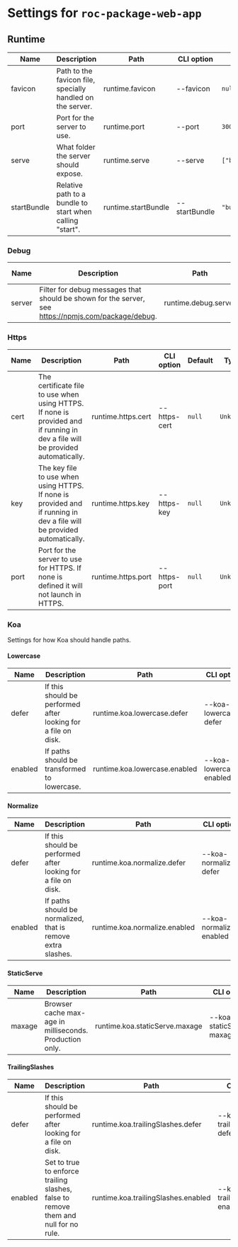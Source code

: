 # Settings for `roc-package-web-app`

## Runtime

| Name        | Description                                                                                                                    | Path                                | CLI option                    | Default                 | Type                    | Required |
| ----------- | ------------------------------------------------------------------------------------------------------------------------------ | ----------------------------------- | ----------------------------- | ----------------------- | ----------------------- | -------- |
| favicon     | Path to the favicon file, specially handled on the server.                                                                     | runtime.favicon                     | --favicon                     | `null`                  | `String`                | No       |
| port        | Port for the server to use.                                                                                                    | runtime.port                        | --port                        | `3000`                  | `Integer`               | No       |
| serve       | What folder the server should expose.                                                                                          | runtime.serve                       | --serve                       | `["build/client"]`      | `Filepath / [Filepath]` | No       |
| startBundle | Relative path to a bundle to start when calling &quot;start&quot;.                                                             | runtime.startBundle                 | --startBundle                 | `"build/server/app.js"` | `Filepath`              | No       |

### Debug

| Name        | Description                                                                                                                    | Path                                | CLI option                    | Default                 | Type                    | Required |
| ----------- | ------------------------------------------------------------------------------------------------------------------------------ | ----------------------------------- | ----------------------------- | ----------------------- | ----------------------- | -------- |
| server      | Filter for debug messages that should be shown for the server, see https://npmjs.com/package/debug.                            | runtime.debug.server                | --debug-server                | `"roc:*"`               | `String`                | No       |

### Https

| Name        | Description                                                                                                                    | Path                                | CLI option                    | Default                 | Type                    | Required |
| ----------- | ------------------------------------------------------------------------------------------------------------------------------ | ----------------------------------- | ----------------------------- | ----------------------- | ----------------------- | -------- |
| cert        | The certificate file to use when using HTTPS. If none is provided and if running in dev a file will be provided automatically. | runtime.https.cert                  | --https-cert                  | `null`                  | `Unknown`               | No       |
| key         | The key file to use when using HTTPS. If none is provided and if running in dev a file will be provided automatically.         | runtime.https.key                   | --https-key                   | `null`                  | `Unknown`               | No       |
| port        | Port for the server to use for HTTPS. If none is defined it will not launch in HTTPS.                                          | runtime.https.port                  | --https-port                  | `null`                  | `Unknown`               | No       |

### Koa
Settings for how Koa should handle paths.

#### Lowercase

| Name        | Description                                                                                                                    | Path                                | CLI option                    | Default                 | Type                    | Required |
| ----------- | ------------------------------------------------------------------------------------------------------------------------------ | ----------------------------------- | ----------------------------- | ----------------------- | ----------------------- | -------- |
| defer       | If this should be performed after looking for a file on disk.                                                                  | runtime.koa.lowercase.defer         | --koa-lowercase-defer         | `true`                  | `Boolean`               | No       |
| enabled     | If paths should be transformed to lowercase.                                                                                   | runtime.koa.lowercase.enabled       | --koa-lowercase-enabled       | `true`                  | `Boolean`               | No       |

#### Normalize

| Name        | Description                                                                                                                    | Path                                | CLI option                    | Default                 | Type                    | Required |
| ----------- | ------------------------------------------------------------------------------------------------------------------------------ | ----------------------------------- | ----------------------------- | ----------------------- | ----------------------- | -------- |
| defer       | If this should be performed after looking for a file on disk.                                                                  | runtime.koa.normalize.defer         | --koa-normalize-defer         | `false`                 | `Boolean`               | No       |
| enabled     | If paths should be normalized, that is remove extra slashes.                                                                   | runtime.koa.normalize.enabled       | --koa-normalize-enabled       | `true`                  | `Boolean`               | No       |

#### StaticServe

| Name        | Description                                                                                                                    | Path                                | CLI option                    | Default                 | Type                    | Required |
| ----------- | ------------------------------------------------------------------------------------------------------------------------------ | ----------------------------------- | ----------------------------- | ----------------------- | ----------------------- | -------- |
| maxage      | Browser cache max-age in milliseconds. Production only.                                                                        | runtime.koa.staticServe.maxage      | --koa-staticServe-maxage      | `60000`                 | `Unknown`               | No       |

#### TrailingSlashes

| Name        | Description                                                                                                                    | Path                                | CLI option                    | Default                 | Type                    | Required |
| ----------- | ------------------------------------------------------------------------------------------------------------------------------ | ----------------------------------- | ----------------------------- | ----------------------- | ----------------------- | -------- |
| defer       | If this should be performed after looking for a file on disk.                                                                  | runtime.koa.trailingSlashes.defer   | --koa-trailingSlashes-defer   | `true`                  | `Boolean`               | No       |
| enabled     | Set to true to enforce trailing slashes, false to remove them and null for no rule.                                            | runtime.koa.trailingSlashes.enabled | --koa-trailingSlashes-enabled | `true`                  | `Boolean`               | No       |
